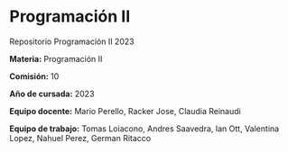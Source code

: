 # Programación II
Repositorio Programación II 2023

**Materia:** Programación II

**Comisión:** 10

**Año de cursada:** 2023

**Equipo docente:** Mario Perello, Racker Jose, Claudia Reinaudi

**Equipo de trabajo:** Tomas Loiacono, Andres Saavedra, Ian Ott, Valentina Lopez, Nahuel Perez, German Ritacco
